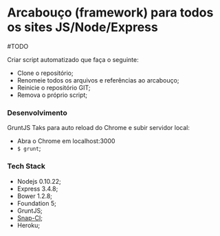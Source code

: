 # Arcabouço (framework) para todos os sites JS/Node/Express

#TODO

Criar script automatizado que faça o seguinte:
* Clone o repositório;
* Renomeie todos os arquivos e referências ao arcabouço;
* Reinicie o repositório GIT;
* Remova o próprio script;

### Desenvolvimento

GruntJS Taks para auto reload do Chrome e subir servidor local:
- Abra o Chrome em localhost:3000 
- `$ grunt`;

### Tech Stack

- Nodejs 0.10.22;
- Express 3.4.8;
- Bower 1.2.8; 
- Foundation 5;
- GruntJS;
- [Snap-CI](http://www.snap-ci.com);
- Heroku;

